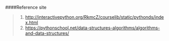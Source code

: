 
####Reference site
>1. http://interactivepython.org/RkmcZ/courselib/static/pythonds/index.html
>2. https://pythonschool.net/data-structures-algorithms/algorithms-and-data-structures/
